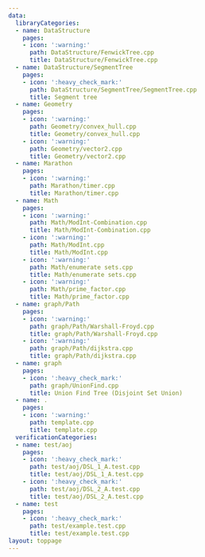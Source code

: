 ```yaml
---
data:
  libraryCategories:
  - name: DataStructure
    pages:
    - icon: ':warning:'
      path: DataStructure/FenwickTree.cpp
      title: DataStructure/FenwickTree.cpp
  - name: DataStructure/SegmentTree
    pages:
    - icon: ':heavy_check_mark:'
      path: DataStructure/SegmentTree/SegmentTree.cpp
      title: Segment tree
  - name: Geometry
    pages:
    - icon: ':warning:'
      path: Geometry/convex_hull.cpp
      title: Geometry/convex_hull.cpp
    - icon: ':warning:'
      path: Geometry/vector2.cpp
      title: Geometry/vector2.cpp
  - name: Marathon
    pages:
    - icon: ':warning:'
      path: Marathon/timer.cpp
      title: Marathon/timer.cpp
  - name: Math
    pages:
    - icon: ':warning:'
      path: Math/ModInt-Combination.cpp
      title: Math/ModInt-Combination.cpp
    - icon: ':warning:'
      path: Math/ModInt.cpp
      title: Math/ModInt.cpp
    - icon: ':warning:'
      path: Math/enumerate sets.cpp
      title: Math/enumerate sets.cpp
    - icon: ':warning:'
      path: Math/prime_factor.cpp
      title: Math/prime_factor.cpp
  - name: graph/Path
    pages:
    - icon: ':warning:'
      path: graph/Path/Warshall-Froyd.cpp
      title: graph/Path/Warshall-Froyd.cpp
    - icon: ':warning:'
      path: graph/Path/dijkstra.cpp
      title: graph/Path/dijkstra.cpp
  - name: graph
    pages:
    - icon: ':heavy_check_mark:'
      path: graph/UnionFind.cpp
      title: Union Find Tree (Disjoint Set Union)
  - name: .
    pages:
    - icon: ':warning:'
      path: template.cpp
      title: template.cpp
  verificationCategories:
  - name: test/aoj
    pages:
    - icon: ':heavy_check_mark:'
      path: test/aoj/DSL_1_A.test.cpp
      title: test/aoj/DSL_1_A.test.cpp
    - icon: ':heavy_check_mark:'
      path: test/aoj/DSL_2_A.test.cpp
      title: test/aoj/DSL_2_A.test.cpp
  - name: test
    pages:
    - icon: ':heavy_check_mark:'
      path: test/example.test.cpp
      title: test/example.test.cpp
layout: toppage
---
```


